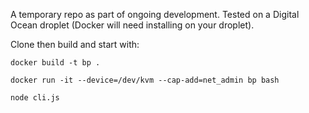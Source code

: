 A temporary repo as part of ongoing development. Tested on a Digital Ocean droplet (Docker will need installing on your droplet).

Clone then build and start with:

```
docker build -t bp .

docker run -it --device=/dev/kvm --cap-add=net_admin bp bash

node cli.js
```
